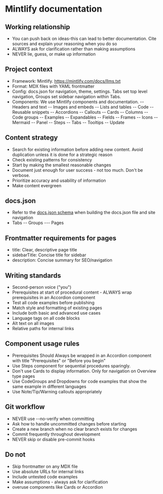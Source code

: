 # Mintlify documentation

## Working relationship
- You can push back on ideas-this can lead to better documentation. Cite sources and explain your reasoning when you do so
- ALWAYS ask for clarification rather than making assumptions
- NEVER lie, guess, or make up information

## Project context
- Framework: Mintlify. https://mintlify.com/docs/llms.txt
- Format: MDX files with YAML frontmatter
- Config: docs.json for navigation, theme, settings. Tabs set top level navigation, Groups set sidebar navigation within Tabs.
- Components: We use Mintlify components and documentation. 
    -- Headers and text
    -- Images and embeds
    -- Lists and tables
    -- Code
    -- Reusable snippets
    -- Accordions
    -- Callouts
    -- Cards
    -- Columns
    -- Code groups
    -- Examples
    -- Expandables
    -- Fields
    -- Frames
    -- Icons
    -- Mermaid
    -- Panel
    -- Steps
    -- Tabs
    -- Tooltips
    -- Update

## Content strategy
- Search for existing information before adding new content. Avoid duplication unless it is done for a strategic reason
- Check existing patterns for consistency
- Start by making the smallest reasonable changes
- Document just enough for user success - not too much. Don't be verbose.
- Prioritize accuracy and usability of information
- Make content evergreen

## docs.json

- Refer to the [docs.json schema](https://mintlify.com/docs.json) when building the docs.json file and site navigation
- Tabs
-- Groups
--- Pages

## Frontmatter requirements for pages
- title: Clear, descriptive page title
- sidebarTitle: Concise title for sidebar
- description: Concise summary for SEO/navigation

## Writing standards
- Second-person voice ("you")
- Prerequisites at start of procedural content - ALWAYS wrap prerequisites in an Accordion component
- Test all code examples before publishing
- Match style and formatting of existing pages
- Include both basic and advanced use cases
- Language tags on all code blocks
- Alt text on all images
- Relative paths for internal links

## Component usage rules
- Prerequisites Should Always be wrapped in an Accordion component with title "Prerequisites" or "Before you begin"
- Use Steps component for sequential procedures sparingly.
- Don't use Cards to display information. Only for navigation on Overview type pages
- Use CodeGroups and Dropdowns for code examples that show the same example in different languages
- Use Note/Tip/Warning callouts appropriately

## Git workflow
- NEVER use --no-verify when committing
- Ask how to handle uncommitted changes before starting
- Create a new branch when no clear branch exists for changes
- Commit frequently throughout development
- NEVER skip or disable pre-commit hooks

## Do not
- Skip frontmatter on any MDX file
- Use absolute URLs for internal links
- Include untested code examples
- Make assumptions - always ask for clarification
- overuse components like Cards or Accordion
​
